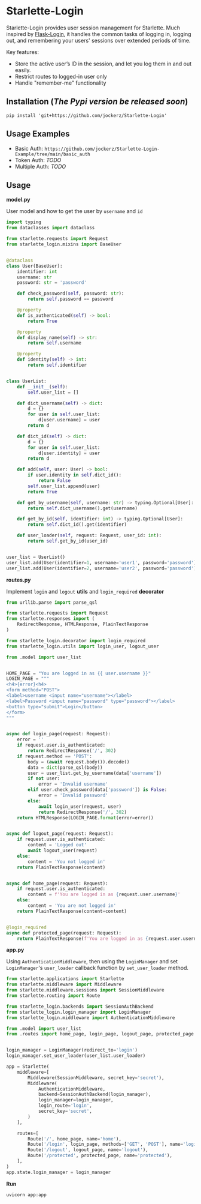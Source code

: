 # Starlette-Login

Starlette-Login provides user session management for Starlette.
Much inspired by [Flask-Login][Flask-Login],
it handles the common tasks of logging in, logging out,
and remembering your users' sessions over extended periods of time.

Key features:

- Store the active user’s ID in the session,
  and let you log them in and out easily.
- Restrict routes to logged-in user only
- Handle "remember-me" functionality


## Installation (_The Pypi version be released soon_)

```shell
pip install 'git+https://github.com/jockerz/Starlette-Login'
```

## Usage Examples

 - Basic Auth: `https://github.com/jockerz/Starlette-Login-Example/tree/main/basic_auth`
 - Token Auth: *TODO*
 - Multiple Auth: *TODO*

## Usage

**model.py**

User model and how to get the user by `username` and `id`

```python
import typing
from dataclasses import dataclass

from starlette.requests import Request
from starlette_login.mixins import BaseUser


@dataclass
class User(BaseUser):
    identifier: int
    username: str
    password: str = 'password'

    def check_password(self, password: str):
        return self.password == password

    @property
    def is_authenticated(self) -> bool:
        return True

    @property
    def display_name(self) -> str:
        return self.username

    @property
    def identity(self) -> int:
        return self.identifier


class UserList:
    def __init__(self):
        self.user_list = []

    def dict_username(self) -> dict:
        d = {}
        for user in self.user_list:
            d[user.username] = user
        return d

    def dict_id(self) -> dict:
        d = {}
        for user in self.user_list:
            d[user.identity] = user
        return d

    def add(self, user: User) -> bool:
        if user.identity in self.dict_id():
            return False
        self.user_list.append(user)
        return True

    def get_by_username(self, username: str) -> typing.Optional[User]:
        return self.dict_username().get(username)

    def get_by_id(self, identifier: int) -> typing.Optional[User]:
        return self.dict_id().get(identifier)

    def user_loader(self, request: Request, user_id: int):
        return self.get_by_id(user_id)


user_list = UserList()
user_list.add(User(identifier=1, username='user1', password='password'))
user_list.add(User(identifier=2, username='user2', password='password'))
```

**routes.py**

Implement `login` and `logout` **utils** and `login_required` **decorator**

```python
from urllib.parse import parse_qsl

from starlette.requests import Request
from starlette.responses import (
    RedirectResponse, HTMLResponse, PlainTextResponse
)

from starlette_login.decorator import login_required
from starlette_login.utils import login_user, logout_user

from .model import user_list


HOME_PAGE = "You are logged in as {{ user.username }}"
LOGIN_PAGE = """
<h4>{error}<h4>
<form method="POST">
<label>username <input name="username"></label>
<label>Password <input name="password" type="password"></label>
<button type="submit">Login</button>
</form>
"""


async def login_page(request: Request):
    error = ''
    if request.user.is_authenticated:
        return RedirectResponse('/', 302)
    if request.method == 'POST':
        body = (await request.body()).decode()
        data = dict(parse_qsl(body))
        user = user_list.get_by_username(data['username'])
        if not user:
            error = 'Invalid username'
        elif user.check_password(data['password']) is False:
            error = 'Invalid password'
        else:
            await login_user(request, user)
            return RedirectResponse('/', 302)
    return HTMLResponse(LOGIN_PAGE.format(error=error))


async def logout_page(request: Request):
    if request.user.is_authenticated:
        content = 'Logged out'
        await logout_user(request)
    else:
        content = 'You not logged in'
    return PlainTextResponse(content)


async def home_page(request: Request):
    if request.user.is_authenticated:
        content = f'You are logged in as {request.user.username}'
    else:
        content = 'You are not logged in'
    return PlainTextResponse(content=content)


@login_required
async def protected_page(request: Request):
    return PlainTextResponse(f'You are logged in as {request.user.username}')
```

**app.py**

Using `AuthenticationMiddleware`, 
then using the `LoginManager` and set `LoginManager`'s `user_loader` 
callback function by `set_user_loader` method.


```python
from starlette.applications import Starlette
from starlette.middleware import Middleware
from starlette.middleware.sessions import SessionMiddleware
from starlette.routing import Route

from starlette_login.backends import SessionAuthBackend
from starlette_login.login_manager import LoginManager
from starlette_login.middleware import AuthenticationMiddleware

from .model import user_list
from .routes import home_page, login_page, logout_page, protected_page


login_manager = LoginManager(redirect_to='login')
login_manager.set_user_loader(user_list.user_loader)

app = Starlette(
    middleware=[
        Middleware(SessionMiddleware, secret_key='secret'),
        Middleware(
            AuthenticationMiddleware,
            backend=SessionAuthBackend(login_manager),
            login_manager=login_manager,
            login_route='login',
            secret_key='secret',
        )
    ],

    routes=[
        Route('/', home_page, name='home'),
        Route('/login', login_page, methods=['GET', 'POST'], name='login'),
        Route('/logout', logout_page, name='logout'),
        Route('/protected', protected_page, name='protected'),
    ],
)
app.state.login_manager = login_manager
```

**Run**

```shell
uvicorn app:app
```

[Flask-Login]: https://flask-login.readthedocs.io
